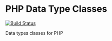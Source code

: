 # PHP Data Type Classes

[![Build Status](https://api.travis-ci.org/themichaelhall/datatypes.svg)](https://travis-ci.org/themichaelhall/datatypes)

Data types classes for PHP
